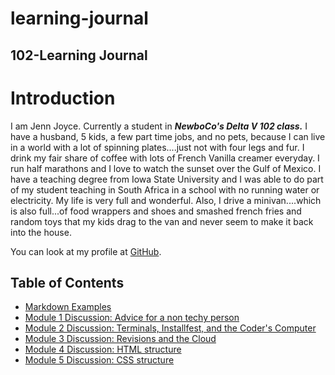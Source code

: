 # learning-journal
## 102-Learning Journal


# Introduction
I am Jenn Joyce. Currently a student in **_NewboCo's Delta V 102 class._** I have a husband, 5 kids, a few part time jobs, and no pets, because I can live in a world with a lot of spinning plates....just not with four legs and fur. I drink my fair share of coffee with lots of French Vanilla creamer everyday.  I run half marathons and I love to watch the sunset over the Gulf of Mexico. I have a teaching degree from Iowa State University and I was able to do part of my student teaching in South Africa in a school with no running water or electricity. My life is very full and wonderful. Also, I drive a minivan....which is also full...of food wrappers and shoes and smashed french fries and random toys that my kids drag to the van and never seem to make it back into the house. 

You can look at my profile at [GitHub](https://github.com/jennjoyce).


## Table of Contents

- [Markdown Examples](/MarkdownExample.md)
- [Module 1 Discussion: Advice for a non techy person](/Discussion.md)
- [Module 2 Discussion: Terminals, Installfest, and the Coder's Computer](/DISCUSSION_02.md)
- [Module 3 Discussion: Revisions and the Cloud](/Discussion03.md)
- [Module 4 Discussion: HTML structure](Discussion04.md)
- [Module 5 Discussion: CSS structure](Discussion05.md)
